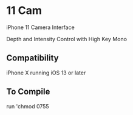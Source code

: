 # 11 Cam

iPhone 11 Camera Interface

Depth and Intensity Control with High Key Mono

## Compatibility

iPhone X running iOS 13 or later

## To Compile

run 'chmod 0755 <script path>' to the postinst script
  
then cd to root directory of the package and run 'make package'

## Credits

Thank you to JBrownLlama whose tweak Depth Control was used and modified. Source - https://github.com/Jbrownllama/DepthControl/
